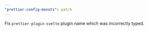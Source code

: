 ```yaml
---
"prettier-config-monots": patch
---
```


Fix `prettier-plugin-svelte` plugin name which was incorrectly typed.
